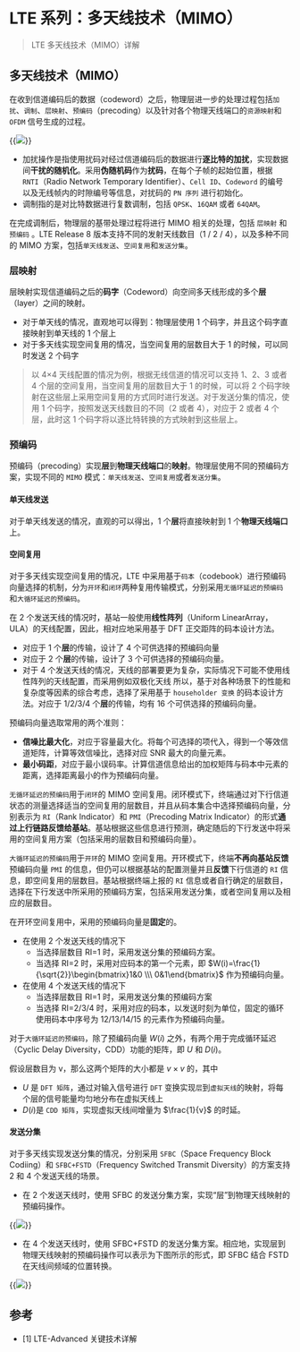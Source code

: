 # LTE 系列：多天线技术（MIMO）


> LTE 多天线技术（MIMO）详解

<!--more-->

## 多天线技术（MIMO）

在收到信道编码后的数据（codeword）之后，物理层进一步的处理过程包括`加扰`、`调制`、`层映射`、`预编码`（precoding）以及针对各个物理天线端口的`资源映射`和 `OFDM` 信号生成的过程。

{{<image src="https://cdn.jsdelivr.net/gh/techkoala/techkoala.github.io@master/images/WirelessCommunication/LTE/LTE_Physical_Layer/LTE_physical_layer_9.webp" caption="物理层数据处理过程">}}

- 加扰操作是指使用扰码对经过信道编码后的数据进行**逐比特的加扰**，实现数据间**干扰的随机化**。采用**伪随机码**作为**扰码**，在每个子帧的起始位置，根据 `RNTI`（Radio Network Temporary Identifier）、`Cell ID`、`Codeword` 的编号以及无线帧内的时隙编号等信息，对扰码的 `PN 序列` 进行初始化。
- 调制指的是对比特数据进行复数调制，包括 `QPSK`、`16QAM` 或者 `64QAM`。

在完成调制后，物理层的基带处理过程将进行 MIMO 相关的处理，包括 `层映射` 和 `预编码` 。LTE Release 8 版本支持不同的发射天线数目（1 / 2 / 4），以及多种不同的 MIMO 方案，包括`单天线发送`、`空间复用`和`发送分集`。

### 层映射

层映射实现信道编码之后的**码字**（Codeword）向空间多天线形成的多个**层**（layer）之间的映射。

- 对于单天线的情况，直观地可以得到：物理层使用 1 个码字，并且这个码字直接映射到单天线的 1 个层上
- 对于多天线实现空间复用的情况，当空间复用的层数目大于 1 的时候，可以同时发送 2 个码字

> 以 4×4 天线配置的情况为例，根据无线信道的情况可以支持 1、2、3 或者 4 个层的空间复用，当空间复用的层数目大于 1 的时候，可以将 2 个码字映射在这些层上采用空间复用的方式同时进行发送。对于发送分集的情况，使用 1 个码字，按照发送天线数目的不同（2 或者 4），对应于 2 或者 4 个层，此时这 1 个码字将以逐比特转换的方式映射到这些层上。

### 预编码

预编码（precoding）实现**层**到**物理天线端口**的**映射**。物理层使用不同的预编码方案，实现不同的 `MIMO` 模式：`单天线发送`、`空间复用`或者`发送分集`。

#### 单天线发送

对于单天线发送的情况，直观的可以得出，1 个**层**将直接映射到 1 个**物理天线端口**上。

#### 空间复用

对于多天线实现空间复用的情况，LTE 中采用基于`码本`（codebook）进行预编码向量选择的机制，分为`开环`和`闭环`两种复用传输模式，分别采用`无循环延迟的预编码`和`大循环延迟的预编码`。

在 2 个发送天线的情况时，基站一般使用**线性阵列**（Uniform LinearArray，ULA）的天线配置，因此，相对应地采用基于 DFT 正交距阵的码本设计方法。

- 对应于 1 个**层**的传输，设计了 4 个可供选择的预编码向量
- 对应于 2 个**层**的传输，设计了 3 个可供选择的预编码向量。
- 对于 4 个发送天线的情况，天线的部署要更为复杂，实际情况下可能不使用线性阵列的天线配置，而采用例如双极化天线
  所以，基于对各种场景下的性能和复杂度等因素的综合考虑，选择了采用基于 `householder 变换` 的码本设计方法。对应于 1/2/3/4 个**层**的传输，均有 16 个可供选择的预编码向量。

预编码向量选取常用的两个准则：

- **信噪比最大化**，对应于容量最大化。将每个可选择的项代入，得到一个等效信道矩阵，计算等效信噪比，选择对应 SNR 最大的向量元素。
- **最小码距**，对应于最小误码率。计算信道信息给出的加权矩阵与码本中元素的距离，选择距离最小的作为预编码向量。

`无循环延迟的预编码`用于`闭环`的 MIMO 空间复用。闭环模式下，终端通过对下行信道状态的测量选择适当的空间复用的层数目，并且从码本集合中选择预编码向量，分别表示为 `RI`（Rank Indicator）和 `PMI`（Precoding Matrix Indicator）的形式**通过上行链路反馈给基站**。基站根据这些信息进行预测，确定随后的下行发送中将采用的空间复用方案（包括采用的层数目和预编码向量）。

`大循环延迟的预编码`用于`开环`的 MIMO 空间复用。开环模式下，终端**不再向基站反馈**预编码向量 `PMI` 的信息，但仍可以根据基站的配置测量并且**反馈**下行信道的 `RI` 信息，即空间复用的层数目。基站根据终端上报的 `RI` 信息或者自行确定的层数目，选择在下行发送中所采用的预编码方案，包括采用发送分集，或者空间复用以及相应的层数目。

在开环空间复用中，采用的预编码向量是**固定**的。

- 在使用 2 个发送天线的情况下
  - 当选择层数目 RI=1 时，采用发送分集的预编码方案。
  - 当选择 RI=2 时，采用对应码本的第一个元素，即 $W(i)=\frac{1}{\sqrt{2}}\begin{bmatrix}1&0 \\\ 0&1\end{bmatrix}$ 作为预编码向量。
- 在使用 4 个发送天线的情况下
  - 当选择层数目 RI=1 时，采用发送分集的预编码方案
  - 当选择 RI=2/3/4 时，采用对应的码本，以发送时刻为单位，固定的循环使用码本中序号为 12/13/14/15 的元素作为预编码向量。

对于`大循环延迟的预编码`，除了预编码向量 $W (i)$ 之外，有两个用于完成循环延迟（Cyclic Delay Diversity，CDD）功能的矩阵，即 $U$ 和 $D (i)$。

假设层数目为 v，那么这两个矩阵的大小都是 $v×v$ 的，其中

- $U$ 是 `DFT 矩阵`，通过对输入信号进行 `DFT` 变换实现`层`到`虚拟天线`的映射，将每个层的信号能量均匀地分布在虚拟天线上
- $D (i)$是 `CDD 矩阵`，实现虚拟天线间增量为 $\frac{1}{v}$ 的时延。

#### 发送分集

对于多天线实现发送分集的情况，分别采用 `SFBC`（Space Frequency Block Codiing）和 `SFBC+FSTD`（Frequency Switched Transmit Diversity）的方案支持 2 和 4 个发送天线的场景。

- 在 2 个发送天线时，使用 SFBC 的发送分集方案，实现“层”到物理天线映射的预编码操作。

{{<image src="https://cdn.jsdelivr.net/gh/techkoala/techkoala.github.io@master/images/WirelessCommunication/LTE/LTE_Physical_Layer/LTE_physical_layer_10.webp" caption="SFBC 发送分集">}}

- 在 4 个发送天线时，使用 SFBC+FSTD 的发送分集方案。相应地，实现层到物理天线映射的预编码操作可以表示为下图所示的形式，即 SFBC 结合 FSTD 在天线间频域的位置转换。

{{<image src="https://cdn.jsdelivr.net/gh/techkoala/techkoala.github.io@master/images/WirelessCommunication/LTE/LTE_Physical_Layer/LTE_physical_layer_11.webp" caption="SFBC+FSTD 发送分集">}}

## 参考

- [1] LTE-Advanced 关键技术详解

